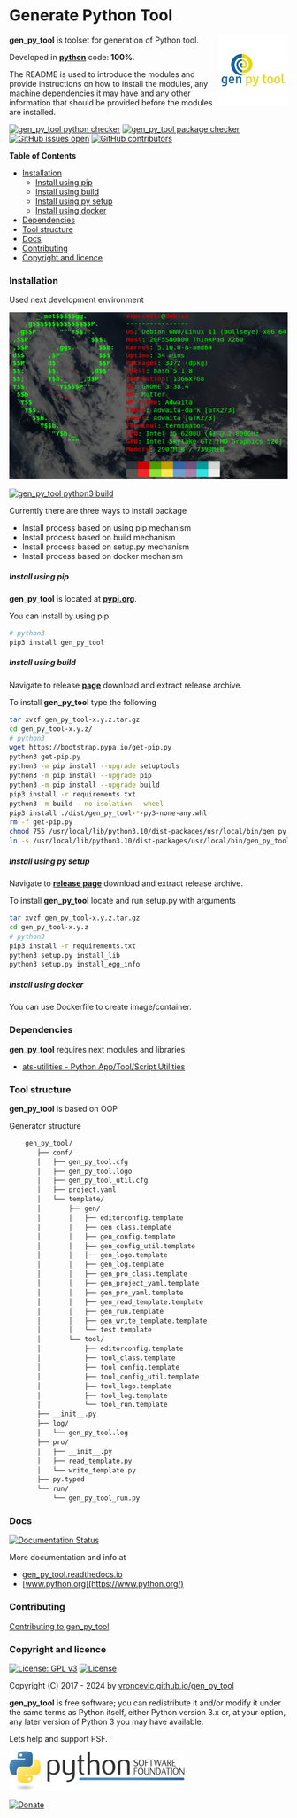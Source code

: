 # Generate Python Tool

<img align="right" src="https://raw.githubusercontent.com/vroncevic/gen_py_tool/dev/docs/gen_py_tool_logo.png" width="25%">

**gen_py_tool** is toolset for generation of Python tool.

Developed in **[python](https://www.python.org/)** code: **100%**.

The README is used to introduce the modules and provide instructions on
how to install the modules, any machine dependencies it may have and any
other information that should be provided before the modules are installed.

[![gen_py_tool python checker](https://github.com/vroncevic/gen_py_tool/actions/workflows/gen_py_tool_python_checker.yml/badge.svg)](https://github.com/vroncevic/gen_py_tool/actions/workflows/gen_py_tool_python_checker.yml) [![gen_py_tool package checker](https://github.com/vroncevic/gen_py_tool/actions/workflows/gen_py_tool_package_checker.yml/badge.svg)](https://github.com/vroncevic/gen_py_tool/actions/workflows/gen_py_tool_package.yml) [![GitHub issues open](https://img.shields.io/github/issues/vroncevic/gen_py_tool.svg)](https://github.com/vroncevic/gen_py_tool/issues) [![GitHub contributors](https://img.shields.io/github/contributors/vroncevic/gen_py_tool.svg)](https://github.com/vroncevic/gen_py_tool/graphs/contributors)

<!-- START doctoc generated TOC please keep comment here to allow auto update -->
<!-- DON'T EDIT THIS SECTION, INSTEAD RE-RUN doctoc TO UPDATE -->
**Table of Contents**

- [Installation](#installation)
    - [Install using pip](#install-using-pip)
    - [Install using build](#install-using-build)
    - [Install using py setup](#install-using-py-setup)
    - [Install using docker](#install-using-docker)
- [Dependencies](#dependencies)
- [Tool structure](#tool-structure)
- [Docs](#docs)
- [Contributing](#contributing)
- [Copyright and licence](#copyright-and-licence)

<!-- END doctoc generated TOC please keep comment here to allow auto update -->

### Installation

Used next development environment

![debian linux os](https://raw.githubusercontent.com/vroncevic/gen_py_tool/dev/docs/debtux.png)

[![gen_py_tool python3 build](https://github.com/vroncevic/gen_py_tool/actions/workflows/gen_py_tool_python3_build.yml/badge.svg)](https://github.com/vroncevic/gen_py_tool/actions/workflows/gen_py_tool_python3_build.yml)

Currently there are three ways to install package
* Install process based on using pip mechanism
* Install process based on build mechanism
* Install process based on setup.py mechanism
* Install process based on docker mechanism

##### Install using pip

**gen_py_tool** is located at **[pypi.org](https://pypi.org/project/gen_py_tool/)**.

You can install by using pip

```bash
# python3
pip3 install gen_py_tool
```

##### Install using build

Navigate to release **[page](https://github.com/vroncevic/gen_py_tool/releases/)** download and extract release archive.

To install **gen_py_tool** type the following

```bash
tar xvzf gen_py_tool-x.y.z.tar.gz
cd gen_py_tool-x.y.z/
# python3
wget https://bootstrap.pypa.io/get-pip.py
python3 get-pip.py 
python3 -m pip install --upgrade setuptools
python3 -m pip install --upgrade pip
python3 -m pip install --upgrade build
pip3 install -r requirements.txt
python3 -m build --no-isolation --wheel
pip3 install ./dist/gen_py_tool-*-py3-none-any.whl
rm -f get-pip.py
chmod 755 /usr/local/lib/python3.10/dist-packages/usr/local/bin/gen_py_tool_run.py
ln -s /usr/local/lib/python3.10/dist-packages/usr/local/bin/gen_py_tool_run.py /usr/local/bin/gen_py_tool_run.py
```

##### Install using py setup

Navigate to **[release page](https://github.com/vroncevic/gen_py_tool/releases)** download and extract release archive.

To install **gen_py_tool** locate and run setup.py with arguments

```bash
tar xvzf gen_py_tool-x.y.z.tar.gz
cd gen_py_tool-x.y.z
# python3
pip3 install -r requirements.txt
python3 setup.py install_lib
python3 setup.py install_egg_info
```

##### Install using docker

You can use Dockerfile to create image/container.

### Dependencies

**gen_py_tool** requires next modules and libraries

* [ats-utilities - Python App/Tool/Script Utilities](https://pypi.org/project/ats-utilities/)

### Tool structure

**gen_py_tool** is based on OOP

Generator structure

```bash
    gen_py_tool/
       ├── conf/
       │   ├── gen_py_tool.cfg
       │   ├── gen_py_tool.logo
       │   ├── gen_py_tool_util.cfg
       │   ├── project.yaml
       │   └── template/
       │       ├── gen/
       │       │   ├── editorconfig.template
       │       │   ├── gen_class.template
       │       │   ├── gen_config.template
       │       │   ├── gen_config_util.template
       │       │   ├── gen_logo.template
       │       │   ├── gen_log.template
       │       │   ├── gen_pro_class.template
       │       │   ├── gen_project_yaml.template
       │       │   ├── gen_pro_yaml.template
       │       │   ├── gen_read_template.template
       │       │   ├── gen_run.template
       │       │   ├── gen_write_template.template
       │       │   └── test.template
       │       └── tool/
       │           ├── editorconfig.template
       │           ├── tool_class.template
       │           ├── tool_config.template
       │           ├── tool_config_util.template
       │           ├── tool_logo.template
       │           ├── tool_log.template
       │           └── tool_run.template
       ├── __init__.py
       ├── log/
       │   └── gen_py_tool.log
       ├── pro/
       │   ├── __init__.py
       │   ├── read_template.py
       │   └── write_template.py
       ├── py.typed
       └── run/
           └── gen_py_tool_run.py
```

### Docs

[![Documentation Status](https://readthedocs.org/projects/gen-py-tool/badge/?version=latest)](https://gen-py-tool.readthedocs.io/en/latest/?badge=latest)

More documentation and info at

* [gen_py_tool.readthedocs.io](https://gen-py-tool.readthedocs.io)
* [www.python.org](https://www.python.org/)

### Contributing

[Contributing to gen_py_tool](CONTRIBUTING.md)

### Copyright and licence

[![License: GPL v3](https://img.shields.io/badge/License-GPLv3-blue.svg)](https://www.gnu.org/licenses/gpl-3.0) [![License](https://img.shields.io/badge/License-Apache%202.0-blue.svg)](https://opensource.org/licenses/Apache-2.0)

Copyright (C) 2017 - 2024 by [vroncevic.github.io/gen_py_tool](https://vroncevic.github.io/gen_py_tool/)

**gen_py_tool** is free software; you can redistribute it and/or modify
it under the same terms as Python itself, either Python version 3.x or,
at your option, any later version of Python 3 you may have available.

Lets help and support PSF.

[![Python Software Foundation](https://raw.githubusercontent.com/vroncevic/gen_py_tool/dev/docs/psf-logo-alpha.png)](https://www.python.org/psf/)

[![Donate](https://www.paypalobjects.com/en_US/i/btn/btn_donateCC_LG.gif)](https://psfmember.org/index.php?q=civicrm/contribute/transact&reset=1&id=2)
